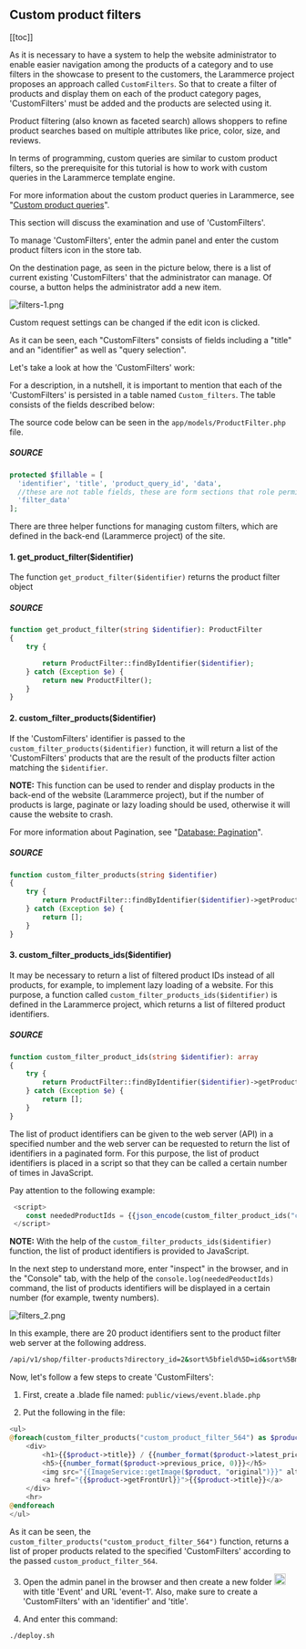 ## Custom product filters

[[toc]]

As it is necessary to have a system to help the website administrator to enable easier navigation among the products of a category and to use filters in the showcase to present to the customers, the Larammerce project proposes an approach called `CustomFilters`. So that to create a filter of products and display them on each of the product category pages, 'CustomFilters' must be added and the products are selected using it.

Product filtering (also known as faceted search) allows shoppers to refine product searches based on multiple attributes like price, color, size, and reviews. 

In terms of programming, custom queries are similar to custom product filters, so the prerequisite for this tutorial is how to work with custom queries in the Larammerce template engine.

For more information about the custom product queries in Larammerce, see "[Custom product queries](https://docs.larammerce.com/8.x/theme-development/custom-queries.html)".

This section will discuss the examination and use of 'CustomFilters'.

To manage 'CustomFilters', enter the admin panel and enter the custom product filters icon in the store tab.

On the destination page, as seen in the picture below, there is a list of current existing 'CustomFilters' that the administrator can manage. Of course, a button helps the administrator add a new item.

![filters-1.png](/filters-1.png)

Custom request settings can be changed if the edit icon is clicked.

As it can be seen, each "CustomFilters" consists of fields including a "title" and an "identifier" as well as "query selection".

Let's take a look at how the 'CustomFilters' work:

For a description, in a nutshell, it is important to mention that each of the 'CustomFilters' is persisted in a table named `Custom_filters`. The table consists of the fields described below:

The source code below can be seen in the `app/models/ProductFilter.php` file.

##### SOURCE

```php
protected $fillable = [
  'identifier', 'title', 'product_query_id', 'data',
  //these are not table fields, these are form sections that role permission system works with
  'filter_data'
];
```

There are three helper functions for managing custom filters, which are defined in the back-end (Larammerce project) of the site.


#### 1. get_product_filter($identifier)

The function `get_product_filter($identifier)‍` returns the product filter object

##### SOURCE

```php
function get_product_filter(string $identifier): ProductFilter
{
    try {

        return ProductFilter::findByIdentifier($identifier);
    } catch (Exception $e) {
        return new ProductFilter();
    }
}
```

#### 2. custom_filter_products($identifier)

If the 'CustomFilters' identifier is passed to the `custom_filter_products($identifier)` ​​function, it will return a list of the 'CustomFilters' products that are the result of the products filter action matching the `$identifier`.

**NOTE:** This function can be used to render and display products in the back-end of the website (Larammerce project), but if the number of products is large, paginate or lazy loading should be used, otherwise it will cause the website to crash.

For more information about Pagination, see "[Database: Pagination](https://laravel.com/docs/9.x/pagination)".

##### SOURCE

```php
function custom_filter_products(string $identifier)
{
    try {
        return ProductFilter::findByIdentifier($identifier)->getProducts();
    } catch (Exception $e) {
        return [];
    }
}
```

#### 3. custom_filter_products_ids($identifier)

It may be necessary to return a list of filtered product IDs instead of all products, for example, to implement lazy loading of a website. For this purpose, a function called `custom_filter_products_ids($identifier)` is defined in the Larammerce project, which returns a list of filtered product identifiers.

##### SOURCE

```php
function custom_filter_product_ids(string $identifier): array
{
    try {
        return ProductFilter::findByIdentifier($identifier)->getProductIds();
    } catch (Exception $e) {
        return [];
    }
}
```

The list of product identifiers can be given to the web server (API)  in a specified number and the web server can be requested to return the list of identifiers in a paginated form. For this purpose, the list of product identifiers is placed in a script so that they can be called a certain number of times in JavaScript. 

Pay attention to the following example:

```php
 <script>
    const neededProductIds = {{json_encode(custom_filter_product_ids("custom_product_filter_564"))}}
 </script>
```

**NOTE:** With the help of the `custom_filter_products_ids($identifier)‍` ​​function, the list of product identifiers is provided to JavaScript.


In the next step to understand more, enter "inspect" in the browser, and in the "Console" tab, with the help of the `console.log(neededPeoductIds)` command, the list of products identifiers will be displayed in a certain number (for example, twenty numbers).

![filters_2.png](/filters_2.png)

In this example, there are 20 product identifiers sent to the product filter web server at the following address.

```bash
/api/v1/shop/filter-products?directory_id=2&sort%5bfield%5D=id&sort%5Bmethod%5D=desc&price_range%5B%5D=0&price_range%5b%5D=999999999&paje=2
```

Now, let's follow a few steps to create 'CustomFilters':

1. First, create a .blade file named: `public/views/event.blade.php`

2. Put the following in the file:

```php
<ul>
@foreach(custom_filter_products("custom_product_filter_564") as $product)
    <div>
        <h1>{{$product->title}} / {{number_format($product->latest_price, 0)}} </h1>
        <h5>{{number_format($product->previous_price, 0)}}</h5>
        <img src="{{ImageService::getImage($product, "original")}}" alt="{{$product->title}}">
        <a href="{{$product->getFrontUrl}}">{{$product->title}}</a>
    </div>
    <hr>
@endforeach
</ul>
```

As it can be seen, the `custom_filter_products("custom_product_filter_564")‍` function, returns a list of proper products related to the specified 'CustomFilters' according to the passed `custom_product_filter_564`.

3. Open the admin panel in the browser and then create a new folder <img src="/plus-button.png" width="20"> with title 'Event' and URL 'event-1'. Also, make sure to create a 'CustomFilters' with an 'identifier' and 'title'.

4. And enter this command:

```bash
./deploy.sh
```
